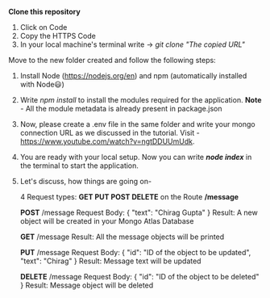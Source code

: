 **Clone this repository**
  1. Click on Code
  2. Copy the HTTPS Code
  3. In your local machine's terminal write ->
       _git clone "The copied URL"_

Move to the new folder created and follow the following steps:
  1. Install Node (https://nodejs.org/en) and npm (automatically installed with Node😃)
  2. Write _npm install_ to install the modules required for the application.
     **Note** - All the module metadata is already present in package.json
  3. Now, please create a .env file in the same folder and write your mongo connection URL as we discussed in the tutorial. Visit - https://www.youtube.com/watch?v=ngtDDUUmUdk.
  4. You are ready with your local setup. Now you can write
       **_node index_**
     in the terminal to start the application.
  5. Let's discuss, how things are going on-
     
       4 Request types: **GET PUT POST DELETE** on the Route **/message**

       **POST** /message
       Request Body: { "text": "Chirag Gupta" }
       Result: A new object will be created in your Mongo Atlas Database

       **GET** /message
       Result: All the message objects will be printed

       **PUT** /message
       Request Body: { "id": "ID of the object to be updated", "text": "Chirag" }
       Result: Message text will be updated

       **DELETE** /message
       Request Body: { "id": "ID of the object to be deleted" }
       Result: Message object will be deleted
